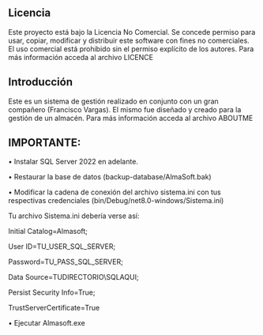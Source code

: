 ## Licencia

Este proyecto está bajo la Licencia No Comercial. Se concede permiso para usar, copiar, modificar y distribuir este software con fines no comerciales. El uso comercial está prohibido sin el permiso explícito de los autores. Para más información acceda al archivo LICENCE

## Introducción
Este es un sistema de gestión realizado en conjunto con un gran compañero (Francisco Vargas). El mismo fue diseñado y creado para la gestión de un almacén. Para más información acceda al archivo ABOUTME

## IMPORTANTE: 
•	Instalar SQL Server 2022 en adelante.

•	Restaurar la base de datos (backup-database/AlmaSoft.bak)

•	Modificar la cadena de conexión del archivo sistema.ini con tus respectivas credenciales (bin/Debug/net8.0-windows/Sistema.ini)

Tu archivo Sistema.ini debería verse así:


  Initial Catalog=Almasoft;
  
  User ID=TU_USER_SQL_SERVER;
  
  Password=TU_PASS_SQL_SERVER;
  
  Data Source=TUDIRECTORIO\SQLAQUI;
  
  Persist Security Info=True;
  
  TrustServerCertificate=True
  

•	Ejecutar Almasoft.exe
